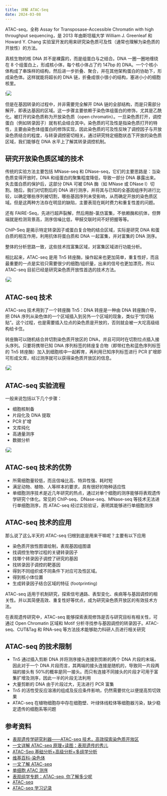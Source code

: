 ```yaml
---
title: 详解 ATAC-Seq
date: 2024-03-08
---
```


ATAC-seq，全称 Assay for Transposase-Accessible Chromatin with high throughput sequencing，是 2013 年由斯坦福大学 William J. Greenleaf 和 Howard Y. Chang 实验室开发的用来研究染色质可及性（通常也理解为染色质的开放性）的方法。

<!--more-->

真核生物的核 DNA 并不是裸露的，而是组蛋白与之结合。DNA 一圈一圈地缠绕在 8 个组蛋白上，形成核小体，每个核小体占了约 147bp 的 DNA。一个个核小体构成了串珠样的结构，然后进一步折叠、聚合，并在其他架构蛋白的协助下，形成染色体。这样就能将超长的 DNA 链，折叠成很小很小的结构，塞进小小的细胞核里。

!![](https://images.yuanj.top/202403081311394.png)

但是在基因转录的过程中，并非需要完全解开 DNA 链的全部结构，而是只需部分解开，即表达基因的区域。这一步骤主要依赖于染色体组蛋白的修饰，尤其是乙酰化。被打开的染色质称为开放染色质（open chromatin）。一旦染色质打开，调控蛋白（例如转录因子）就有机会结合其中。染色质的可及性是指染色质打开的特性，主要由染色体组蛋白的修饰实现，因此染色质的可及性反映了调控因子与开放染色质结合的程度，与转录调控密切相关。通过研究特定细胞状态下开放的染色质区域，我们能够在 DNA 水平上了解其转录调控机制。

## 研究开放染色质区域的技术

传统的实验方法主要包括 MNase-seq 和 DNase-seq，它们的主要思路是：当染色质变得开放时，DNA 和组蛋白的聚集程度降低，导致一部分 DNA 暴露出来。失去蛋白质的保护后，这部分 DNA 可被 DNA 酶（如 MNase 或 DNase I）切割。随后，我们对切割后的 DNA 进行测序，并将其与已知的全基因组序列进行比较，以确定哪些序列被切割，哪些基因序列未受影响，从而确定开放的染色质区域。但是这两种方法存在明显的缺陷，主要表现在耗时费力和重复性差的问题。

还有 FAIRE-Seq，先进行超声裂解，然后用酚-氯仿富集，不依赖酶和抗体，但弊端就是检测背景高，测序信噪比低，甲醛交联时间不好把握等等。

ChIP-Seq 是揭示特定转录因子或蛋白复合物的结合区域，实际是研究 DNA 和蛋白质的相互作用，利用抗体将蛋白质和 DNA 一起富集，并对富集的 DNA 测序。

整体的分析思路一致，这些技术找富集区域，对富集区域进行功能分析。

相比起来，ATAC-seq 是用 Tn5 转座酶，操作起来也更加简单，重复性好，而且最重要的一点是实验只需要很少的细胞/组织量，出来的信号也更加漂亮，所以 ATAC-seq 目前已经是研究染色质开放性首选的技术方法。

!![](https://images.yuanj.top/202403081349367.png)

## ATAC-seq 技术

ATAC-seq 技术用到了一个转座酶 Tn5：DNA 转座是一种由 DNA 转座酶介导，把 DNA 序列从染色体的一个区域插入到另外一个区域的现象，类似于“剪切粘贴”。这个过程，也是需要插入位点的染色质是开放的，否则就会被一大坨高级结构给卡住。

转座酶可以随机结合并切割染色质开放区的 DNA，并且可同时在切割位点插入接头序列。只要将携带已知 DNA 序列标签的转座复合物（即带红色和蓝色序列标签的 Tn5 转座酶）加入到细胞核中一起孵育，再利用已知序列标签进行 PCR 扩增即可形成文库，经过测序就可以获得染色质开放区的信息。

!![](https://images.yuanj.top/202403081328991.png)

## ATAC-seq 实验流程

一般来说包括以下几个步骤：

- 细胞核制备
- 片段化及 DNA 提取
- PCR 扩增
- 文库纯化
- 高通量测序
- 数据分析

!![](https://images.yuanj.top/202403081343304.png)

## ATAC-seq 技术的优势

- 所需细胞量较低，而且信噪比高、特异性强、耗时短
- 满足动物、植物、人等样本的要求，具有很好的物种适应性
- 单细胞测序技术是近几年研究的热点，通过对单个细胞的测序能够将表观遗传学研究个体化。常见的 ChIP-seq、DNase-seq、MNase-seq 等技术无法进行单细胞测序，而 ATAC-seq 经过实验验证，表明其能够进行单细胞测序

## ATAC-seq 技术的应用

那么说了这么半天的 ATAC-seq 归根到底是用来干嘛呢？主要有以下应用

- 染色质开放性图谱绘制，表观基因组图谱
- 找调控生物学过程的关键转录因子
- 找哪个转录因子调控了研究的基因
- 找转录因子调控的靶基因
- 得到不同组织或不同条件下对应可及性区域。
- 得到核小体位置
- 生成转录因子结合区域的特征 (footprinting)

ATAC-seq 适用于机制研究，探索信号通路、表型变化、疾病等与基因调控的相关性。并以其简便高效、重复性好等优点，成为研究染色质开放区的有效技术方法。

在表观遗传研究中，ATAC-seq 能够探索表观修饰是否与研究目标有相关性，可通过 Open Chromatin 区域和 Motif 分析寻找参与基因调控的转录因子。ATAC-seq、CUT&Tag 和 RNA-seq 等方法技术能够助力科研人员进行相关研究

## ATAC-seq 的技术限制

- Tn5 通过插入剪断 DNA 并将测序接头连接到剪断的两个 DNA 片段的末端，因此对于一个 DNA 片段而言，其两端的接头连接是随机的，导致同一片段两端的接头有 50%的概率是同一接头。而只有连接不同接头的片段才可用于富集扩增及测序，因此一半的片段无法利用
- 大量剪断的 DNA 由于片段过大，无法进行 PCR 富集
- Tn5 的活性受反应溶液的组成及反应条件影响，仍然需要优化以便提高剪切效果
- ATAC-seq 在植物细胞存中存在细胞壁、叶绿体线粒体等细胞器污染，缺少稳定遗传的细胞系等问题

## 参考资料

- [表观遗传学研究利器——ATAC-seq 技术，高效探索染色质开放区](https://www.seqchina.cn/15556.html)
- [一文详解 ATAC-seq 原理+读图：表观遗传的秀儿](https://zhuanlan.zhihu.com/p/512163334)
- [ATAC-Seq 基础分析+高级分析+多组学分析](https://www.plob.org/article/24719.html)
- [维基百科-染色体](https://zh.wikipedia.org/zh-cn/%E6%9F%93%E8%89%B2%E4%BD%93)
- [一文了解 ATAC-seq](https://www.plob.org/article/13950.html)
- [单细胞 ATAC 测序](https://www.wuhanbiobank.com/product/63.html)
- [表观组学专题：ATAC-seq, 你了解多少呢](https://www.yeasen.com/news/detail/768)
- [ATAC-seq](https://plant.biorun.com/single/79)
- [ATAC-seq 学习记录](https://blog.csdn.net/geekfocus/article/details/120586347)